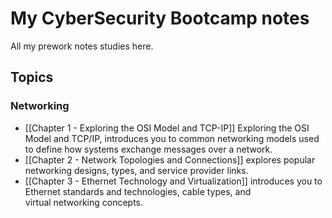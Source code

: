 # My CyberSecurity Bootcamp notes

All my prework notes studies here.


## Topics

### Networking

- [[Chapter 1 - Exploring the OSI Model and TCP-IP]] Exploring the OSI Model and TCP/IP, introduces you to common networking models used to define how systems exchange messages over a network.
- [[Chapter 2 - Network Topologies and Connections]] explores popular networking designs, types, and service provider links.
- [[Chapter 3 - Ethernet Technology and Virtualization]] introduces you to Ethernet standards and technologies, cable types, and virtual networking concepts.

